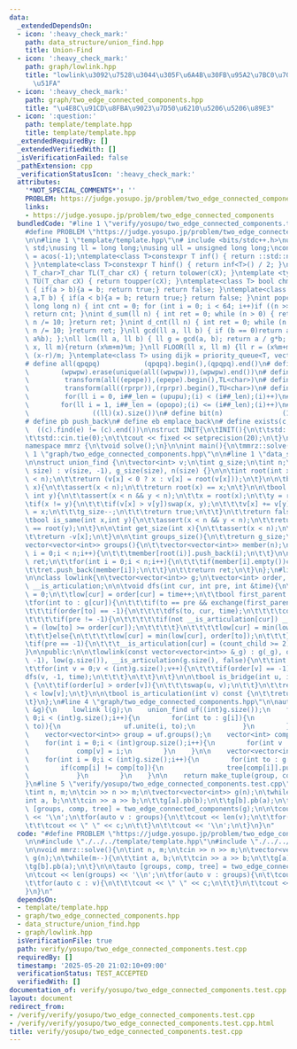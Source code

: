 ```yaml
---
data:
  _extendedDependsOn:
  - icon: ':heavy_check_mark:'
    path: data_structure/union_find.hpp
    title: Union-Find
  - icon: ':heavy_check_mark:'
    path: graph/lowlink.hpp
    title: "lowlink\u3092\u7528\u3044\u305F\u6A4B\u30FB\u95A2\u7BC0\u70B9\u306E\u691C\
      \u51FA"
  - icon: ':heavy_check_mark:'
    path: graph/two_edge_connected_components.hpp
    title: "\u4E8C\u91CD\u8FBA\u9023\u7D50\u6210\u5206\u5206\u89E3"
  - icon: ':question:'
    path: template/template.hpp
    title: template/template.hpp
  _extendedRequiredBy: []
  _extendedVerifiedWith: []
  _isVerificationFailed: false
  _pathExtension: cpp
  _verificationStatusIcon: ':heavy_check_mark:'
  attributes:
    '*NOT_SPECIAL_COMMENTS*': ''
    PROBLEM: https://judge.yosupo.jp/problem/two_edge_connected_components
    links:
    - https://judge.yosupo.jp/problem/two_edge_connected_components
  bundledCode: "#line 1 \"verify/yosupo/two_edge_connected_components.test.cpp\"\n\
    #define PROBLEM \"https://judge.yosupo.jp/problem/two_edge_connected_components\"\
    \n\n#line 1 \"template/template.hpp\"\n# include <bits/stdc++.h>\nusing namespace\
    \ std;\nusing ll = long long;\nusing ull = unsigned long long;\nconst double pi\
    \ = acos(-1);\ntemplate<class T>constexpr T inf() { return ::std::numeric_limits<T>::max();\
    \ }\ntemplate<class T>constexpr T hinf() { return inf<T>() / 2; }\ntemplate <typename\
    \ T_char>T_char TL(T_char cX) { return tolower(cX); }\ntemplate <typename T_char>T_char\
    \ TU(T_char cX) { return toupper(cX); }\ntemplate<class T> bool chmin(T& a,T b)\
    \ { if(a > b){a = b; return true;} return false; }\ntemplate<class T> bool chmax(T&\
    \ a,T b) { if(a < b){a = b; return true;} return false; }\nint popcnt(unsigned\
    \ long long n) { int cnt = 0; for (int i = 0; i < 64; i++)if ((n >> i) & 1)cnt++;\
    \ return cnt; }\nint d_sum(ll n) { int ret = 0; while (n > 0) { ret += n % 10;\
    \ n /= 10; }return ret; }\nint d_cnt(ll n) { int ret = 0; while (n > 0) { ret++;\
    \ n /= 10; }return ret; }\nll gcd(ll a, ll b) { if (b == 0)return a; return gcd(b,\
    \ a%b); };\nll lcm(ll a, ll b) { ll g = gcd(a, b); return a / g*b; };\nll MOD(ll\
    \ x, ll m){return (x%m+m)%m; }\nll FLOOR(ll x, ll m) {ll r = (x%m+m)%m; return\
    \ (x-r)/m; }\ntemplate<class T> using dijk = priority_queue<T, vector<T>, greater<T>>;\n\
    # define all(qpqpq)           (qpqpq).begin(),(qpqpq).end()\n# define UNIQUE(wpwpw)\
    \        (wpwpw).erase(unique(all((wpwpw))),(wpwpw).end())\n# define LOWER(epepe)\
    \         transform(all((epepe)),(epepe).begin(),TL<char>)\n# define UPPER(rprpr)\
    \         transform(all((rprpr)),(rprpr).begin(),TU<char>)\n# define rep(i,upupu)\
    \         for(ll i = 0, i##_len = (upupu);(i) < (i##_len);(i)++)\n# define reps(i,opopo)\
    \        for(ll i = 1, i##_len = (opopo);(i) <= (i##_len);(i)++)\n# define len(x)\
    \                ((ll)(x).size())\n# define bit(n)               (1LL << (n))\n\
    # define pb push_back\n# define eb emplace_back\n# define exists(c, e)       \
    \  ((c).find(e) != (c).end())\n\nstruct INIT{\n\tINIT(){\n\t\tstd::ios::sync_with_stdio(false);\n\
    \t\tstd::cin.tie(0);\n\t\tcout << fixed << setprecision(20);\n\t}\n}INIT;\n\n\
    namespace mmrz {\n\tvoid solve();\n}\n\nint main(){\n\tmmrz::solve();\n}\n#line\
    \ 1 \"graph/two_edge_connected_components.hpp\"\n\n#line 1 \"data_structure/union_find.hpp\"\
    \n\nstruct union_find {\n\tvector<int> v;\n\tint g_size;\n\tint n;\n\n\tunion_find(size_t\
    \ size) : v(size, -1), g_size(size), n(size) {}\n\n\tint root(int x){\n\t\tassert(x\
    \ < n);\n\t\treturn (v[x] < 0 ? x : v[x] = root(v[x]));\n\t}\n\n\tbool is_root(int\
    \ x){\n\t\tassert(x < n);\n\t\treturn root(x) == x;\n\t}\n\n\tbool unite(int x,\
    \ int y){\n\t\tassert(x < n && y < n);\n\t\tx = root(x);\n\t\ty = root(y);\n\t\
    \tif(x != y){\n\t\t\tif(v[x] > v[y])swap(x, y);\n\t\t\tv[x] += v[y];\n\t\t\tv[y]\
    \ = x;\n\t\t\tg_size--;\n\t\t\treturn true;\n\t\t}\n\t\treturn false;\n\t}\n\n\
    \tbool is_same(int x,int y){\n\t\tassert(x < n && y < n);\n\t\treturn root(x)\
    \ == root(y);\n\t}\n\n\tint get_size(int x){\n\t\tassert(x < n);\n\t\tx = root(x);\n\
    \t\treturn -v[x];\n\t}\n\n\tint groups_size(){\n\t\treturn g_size;\n\t}\n\n\t\
    vector<vector<int>> groups(){\n\t\tvector<vector<int>> member(n);\n\t\tfor(int\
    \ i = 0;i < n;i++){\n\t\t\tmember[root(i)].push_back(i);\n\t\t}\n\n\t\tvector<vector<int>>\
    \ ret;\n\t\tfor(int i = 0;i < n;i++){\n\t\t\tif(member[i].empty())continue;\n\t\
    \t\tret.push_back(member[i]);\n\t\t}\n\t\treturn ret;\n\t}\n};\n#line 1 \"graph/lowlink.hpp\"\
    \n\nclass lowlink{\n\tvector<vector<int>> g;\n\tvector<int> order, low;\n\tvector<bool>\
    \ __is_articulation;\n\n\tvoid dfs(int cur, int pre, int &time){\n\t\tint count_child\
    \ = 0;\n\t\tlow[cur] = order[cur] = time++;\n\t\tbool first_parent = true;\n\t\
    \tfor(int to : g[cur]){\n\t\t\tif(to == pre && exchange(first_parent, false))continue;\n\
    \t\t\tif(order[to] == -1){\n\t\t\t\tdfs(to, cur, time);\n\t\t\t\tcount_child++;\n\
    \t\t\t\tif(pre != -1){\n\t\t\t\t\tif(not __is_articulation[cur]) __is_articulation[cur]\
    \ = (low[to] >= order[cur]);\n\t\t\t\t}\n\t\t\t\tlow[cur] = min(low[cur], low[to]);\n\
    \t\t\t}else{\n\t\t\t\tlow[cur] = min(low[cur], order[to]);\n\t\t\t}\n\t\t}\n\t\
    \tif(pre == -1){\n\t\t\t__is_articulation[cur] = (count_child >= 2);\n\t\t}\n\t\
    }\n\npublic:\n\n\tlowlink(const vector<vector<int>> &_g) : g(_g), order(g.size(),\
    \ -1), low(g.size()), __is_articulation(g.size(), false){\n\t\tint time = 0;\n\
    \t\tfor(int v = 0;v < (int)g.size();v++){\n\t\t\tif(order[v] == -1){\n\t\t\t\t\
    dfs(v, -1, time);\n\t\t\t}\n\t\t}\n\t}\n\n\tbool is_bridge(int u, int v) const\
    \ {\n\t\tif(order[u] > order[v]){\n\t\t\tswap(u, v);\n\t\t}\n\t\treturn order[u]\
    \ < low[v];\n\t}\n\n\tbool is_articulation(int v) const {\n\t\treturn __is_articulation[v];\n\
    \t}\n};\n#line 4 \"graph/two_edge_connected_components.hpp\"\n\nauto two_edge_connected_components(vector<vector<int>>\
    \ &g){\n    lowlink l(g);\n    union_find uf((int)g.size());\n    for(int i =\
    \ 0;i < (int)g.size();i++){\n        for(int to : g[i]){\n            if(not l.is_bridge(i,\
    \ to)){\n                uf.unite(i, to);\n            }\n        }\n    }\n\n\
    \    vector<vector<int>> group = uf.groups();\n    vector<int> comp((int)g.size());\n\
    \    for(int i = 0;i < (int)group.size();i++){\n        for(int v : group[i]){\n\
    \            comp[v] = i;\n        }\n    }\n\n    vector<vector<int>> tree((int)group.size());\n\
    \    for(int i = 0;i < (int)g.size();i++){\n        for(int to : g[i]){\n    \
    \        if(comp[i] != comp[to]){\n                tree[comp[i]].push_back(comp[to]);\n\
    \            }\n        }\n    }\n\n    return make_tuple(group, comp, tree);\n\
    }\n#line 5 \"verify/yosupo/two_edge_connected_components.test.cpp\"\n\nvoid mmrz::solve(){\n\
    \tint n, m;\n\tcin >> n >> m;\n\tvector<vector<int>> g(n);\n\twhile(m--){\n\t\t\
    int a, b;\n\t\tcin >> a >> b;\n\t\tg[a].pb(b);\n\t\tg[b].pb(a);\n\t}\n\n\tauto\
    \ [groups, comp, tree] = two_edge_connected_components(g);\n\n\tcout << len(groups)\
    \ << '\\n';\n\tfor(auto v : groups){\n\t\tcout << len(v);\n\t\tfor(auto c : v){\n\
    \t\t\tcout << \" \" << c;\n\t\t}\n\t\tcout << '\\n';\n\t}\n}\n"
  code: "#define PROBLEM \"https://judge.yosupo.jp/problem/two_edge_connected_components\"\
    \n\n#include \"./../../template/template.hpp\"\n#include \"./../../graph/two_edge_connected_components.hpp\"\
    \n\nvoid mmrz::solve(){\n\tint n, m;\n\tcin >> n >> m;\n\tvector<vector<int>>\
    \ g(n);\n\twhile(m--){\n\t\tint a, b;\n\t\tcin >> a >> b;\n\t\tg[a].pb(b);\n\t\
    \tg[b].pb(a);\n\t}\n\n\tauto [groups, comp, tree] = two_edge_connected_components(g);\n\
    \n\tcout << len(groups) << '\\n';\n\tfor(auto v : groups){\n\t\tcout << len(v);\n\
    \t\tfor(auto c : v){\n\t\t\tcout << \" \" << c;\n\t\t}\n\t\tcout << '\\n';\n\t\
    }\n}\n"
  dependsOn:
  - template/template.hpp
  - graph/two_edge_connected_components.hpp
  - data_structure/union_find.hpp
  - graph/lowlink.hpp
  isVerificationFile: true
  path: verify/yosupo/two_edge_connected_components.test.cpp
  requiredBy: []
  timestamp: '2025-05-20 21:02:10+09:00'
  verificationStatus: TEST_ACCEPTED
  verifiedWith: []
documentation_of: verify/yosupo/two_edge_connected_components.test.cpp
layout: document
redirect_from:
- /verify/verify/yosupo/two_edge_connected_components.test.cpp
- /verify/verify/yosupo/two_edge_connected_components.test.cpp.html
title: verify/yosupo/two_edge_connected_components.test.cpp
---
```

